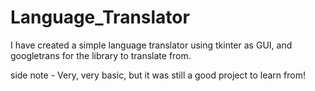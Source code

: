 # Language_Translator
I have created a simple language translator using tkinter as GUI, and googletrans for the library to translate from.

side note - Very, very basic, but it was still a good project to learn from!
